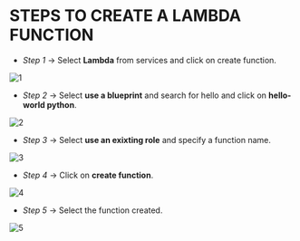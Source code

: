 # **STEPS TO CREATE A LAMBDA FUNCTION**

- *Step 1* -> Select **Lambda** from services and click on create function.

![1](https://user-images.githubusercontent.com/44541800/81274777-6562d680-906e-11ea-948c-163e5133c3a3.png)

- *Step 2* -> Select **use a blueprint** and search for hello and click on **hello-world python**.

![2](https://user-images.githubusercontent.com/44541800/81274788-698ef400-906e-11ea-8533-f00aa20112b5.png)

- *Step 3* -> Select **use an exixting role** and specify a function name.

![3](https://user-images.githubusercontent.com/44541800/81274798-6c89e480-906e-11ea-9787-df3e5d19388d.png)

- *Step 4* -> Click on **create function**.

![4](https://user-images.githubusercontent.com/44541800/81274804-6eec3e80-906e-11ea-958e-5d29b1113a05.png)

- *Step 5* -> Select the function created.

![5](https://user-images.githubusercontent.com/44541800/81274812-714e9880-906e-11ea-916d-0d11c0e1794d.png)
